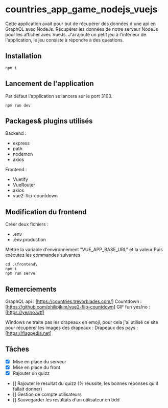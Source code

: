 # countries_app_game_nodejs_vuejs
Cette application avait pour but de récupérer des données d'une api en GraphQL avec NodeJs.
Récupérer les données de notre serveur NodeJs pour les afficher avec VueJs.
J'ai ajouté un petit jeu à l'intérieur de l'application, le jeu consiste à répondre à des questions.
## Installation

```
npm i 
```
## Lancement de l'application
Par défaut l'application se lancera sur le port 3100.
```
npm run dev
```
## Packages& plugins utilisés

Backend : 
- express
- path
- nodemon
- axios

Frontend :
- Vuetify
- VueRouter
- axios
- vue2-flip-countdown

## Modification du frontend
Créer deux fichiers :
- .env
- .env.production

Mettre la variable d'environnement "VUE_APP_BASE_URL" et la valeur
Puis exécutez les commandes suivantes
```
cd .\frontend\
npm i
npm run serve
```
## Remerciements
GraphQL api : [https://countries.trevorblades.com/]
Countdown : [https://github.com/philipjkim/vue2-flip-countdown]
GIF fun yes/no : [https://yesno.wtf]

Windows ne traite pas les drapeaux en emoji, pour cela j'ai utilisé ce site pour récupérer les images des drapeaux :
Drapeaux des pays : [https://flagpedia.net]
## Tâches
- [x] Mise en place du serveur
- [x] Mise en place du front
- [x] Rajouter un quizz
- [] Rajouter le resultat du quizz (% réussite, les bonnes réponses qu'il fallait donner)
- [] Gestion de compte utilisateurs
- [] Sauvegarder les resultats d'un utilisateur en bdd